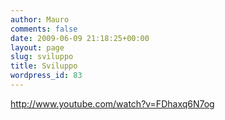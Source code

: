 ```yaml
---
author: Mauro
comments: false
date: 2009-06-09 21:18:25+00:00
layout: page
slug: sviluppo
title: Sviluppo
wordpress_id: 83
---
```


http://www.youtube.com/watch?v=FDhaxq6N7og
